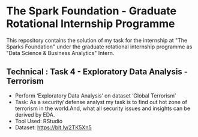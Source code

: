 # The Spark Foundation - Graduate Rotational Internship Programme 
This repository contains the solution of my task for the internship at "The Sparks Foundation" under the graduate rotational internship programme as "Data Science & Business Analytics" Intern.


## Technical : Task 4 - Exploratory Data Analysis - Terrorism 
* Perform ‘Exploratory Data Analysis’ on dataset ‘Global Terrorism’
* Task:
 As a security/ defense analyst my task is to find out hot zone of terrorism in the world.And, what all security issues and insights can be derived by EDA.
* Tool Used: RStudio
* Dataset: https://bit.ly/2TK5Xn5
 
